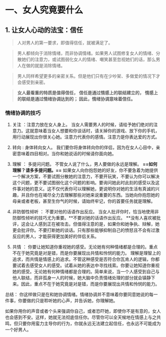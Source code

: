 
# 一、女人究竟要什么

## 1. 让女人心动的法宝：信任
> 人对男人的第一要求，即值得信任，就被满足了。

> 男人都倾向于消除情绪，而非协调情绪。如果男人试图修复女人的情绪、分散她们的注意力，或试图弱化女人的情绪、嘲笑甚至忽视她们的话，那么男人在做的就是消除情绪。

> 男人同样希望更多的亲密关系。但是他们只有在少吵架、多做爱的情况下才会感受到亲密。

>  **女人最看重的特质是值得信任，
信任是通过情感上的联结建立的，
情感上的联结是通过情绪协调达到的；
因此，情绪协调意味着信任。**

###  情绪协调的技巧
1. 关注 ：注意力放在女人身上。
当女人需要男人的时候，请给予她们绝对的注意力。这就意味着当女人想要和你谈话时，请关掉你的游戏、放下你的手机，用行动展现出你很关心她。注意力代表你的感情。注意力是你表达爱的方式。

2. 转向 : 身体转向女人。
我们要你将身体转向你的伴侣，因为在女人心目中，亲密意味着四目相对。当你和她说话的时候请你面向她。

3. 理解 ： 多提问问题。
不管女人说了什么，男人要做的永远是理解。 **==如何理解？请多多提问题。==** 如果女人向你抱怨她的好友，你不要急着为她提供一个解决方案，不要试图分散她的注意力，不要开玩笑，不要认为你可以解决这个问题，更不要试图弱化这个问题的影响。要询问她此时此刻的感受以及这件事对她的意义。这不仅代表你可以理解她，更说明你对她的生活有真诚的兴趣，并且你也在竭尽全力去理解那些对她来说重要的东西。当她向你抱怨她的母亲或者老板，甚至生你气的时候，请始终牢记，你的首要任务就是理解。

4. 非防御性倾听 ： 不要对他的话语作出反应。
当女人批评你时，恰当地使用非防御性倾听的技巧尤为重要。**不要对她的话语作出反应。 **没有人喜欢被批评，这会让人感到正在被攻击。但值得注意的是，如果你和她争执、辩解，她更会批评你。不要打断她的谈话。只有那些能够抑制自己的愤怒且不会有过激反应的男人，才能获得更加美好的伴侣关系。

5. 共情 ： 你要让她知道你重视她的感受。无论她有何种情绪都是合理的。重点不在于她究竟是对是错，而是你要展现出共情和怜悯的能力。
理解是理智上的追求，而共情是情感上的追求。不管这种感受是否符合你瓦肯人的逻辑，你都要试着去感受女人的感受。试着从她的表达中寻找线索。你要让她知道你重视她的感受。无论她有何种情绪都是合理的。简单来说，当一个人感受到自己与他人联结，而非孤身一人的时候，她大脑中负责情绪处理的部分就会镇静下来。因此，重点不在于她究竟是对是错，而是你要展现出共情和怜悯的能力。


总结： 
你这样做只是在和她协调情绪。情绪协调并不意味着你要同意她说的每一件事，你要做的只是聆听她的心声，并告诉她，你理解她。

如果你用你的声音或者个头来强调你自己，或者恐吓她，即使你不是有意的，女人也会感到不安。这样，她就无法彻底信任你。尽管你可以全天候地在情感上与之共鸣，但只要你用蛮力主导你的行为，你就永远无法建立起信任，也永远不可能成为一个好男人。